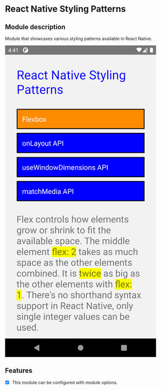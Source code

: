 # React Native Styling Patterns

## Module description

Module that showcases various styling patterns available in React Native.

![image](preview.png)

## Features

- [x] This module can be configured with module options.
